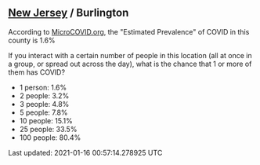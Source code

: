 
## [New Jersey](/united-states/new-jersey) / Burlington

According to [MicroCOVID.org](http://microcovid.org),
the "Estimated Prevalence" of COVID in this county is 1.6%

If you interact with a certain number of people in this location
(all at once in a group, or spread out across the day), what is the chance that
1 or more of them has COVID?

- 1 person: 1.6%
- 2 people: 3.2%
- 3 people: 4.8%
- 5 people: 7.8%
- 10 people: 15.1%
- 25 people: 33.5%
- 100 people: 80.4%

Last updated: 2021-01-16 00:57:14.278925 UTC
